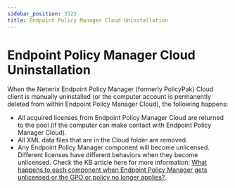 ```yaml
---
sidebar_position: 3523
title: Endpoint Policy Manager Cloud Uninstallation
---
```


# Endpoint Policy Manager Cloud Uninstallation

When the Netwrix Endpoint Policy Manager (formerly PolicyPak) Cloud client is manually uninstalled (or the computer account is permanently deleted from within Endpoint Policy Manager Cloud), the following happens:

* All acquired licenses from Endpoint Policy Manager Cloud are returned to the pool (if the computer can make contact with Endpoint Policy Manager Cloud).
* All XML data files that are in the Cloud folder are removed.
* Any Endpoint Policy Manager component will become unlicensed. Different licenses have different behaviors when they become unlicensed. Check the KB article here for more information: [What happens to each component when Endpoint Policy Manager gets unlicensed or the GPO or policy no longer applies?](../../License/Unlicense/Components "What happens to each component when Endpoint Policy Manager gets unlicensed or the GPO or policy no longer applies?").